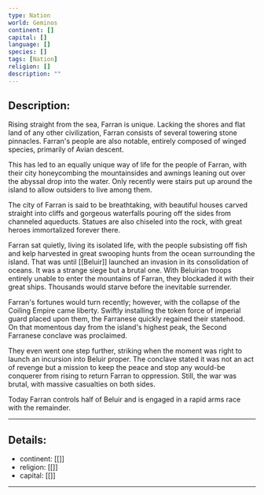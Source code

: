 ```yaml
---
type: Nation
world: Geminos
continent: []
capital: []
language: []
species: []
tags: [Nation]
religion: []
description: ""
---
```


## Description:

Rising straight from the sea, Farran is unique. Lacking the shores and flat land of any other civilization, Farran consists of several towering stone pinnacles. Farran's people are also notable, entirely composed of winged species, primarily of Avian descent. 

This has led to an equally unique way of life for the people of Farran, with their city honeycombing the mountainsides and awnings leaning out over the abyssal drop into the water. Only recently were stairs put up around the island to allow outsiders to live among them. 

The city of Farran is said to be breathtaking, with beautiful houses carved straight into cliffs and gorgeous waterfalls pouring off the sides from channeled aqueducts. Statues are also chiseled into the rock, with great heroes immortalized forever there.

Farran sat quietly, living its isolated life, with the people subsisting off fish and kelp harvested in great swooping hunts from the ocean surrounding the island. That was until [[Beluir]] launched an invasion in its consolidation of oceans. It was a strange siege but a brutal one. With Beluirian troops entirely unable to enter the mountains of Farran, they blockaded it with their great ships. Thousands would starve before the inevitable surrender. 

Farran's fortunes would turn recently; however, with the collapse of the Coiling Empire came liberty. Swiftly installing the token force of imperial guard placed upon them, the Farranese quickly regained their statehood. On that momentous day from the island's highest peak, the Second Farranese conclave was proclaimed.

They even went one step further, striking when the moment was right to launch an incursion into Beluir proper. The conclave stated it was not an act of revenge but a mission to keep the peace and stop any would-be conquerer from rising to return Farran to oppression. Still, the war was brutal, with massive casualties on both sides.

Today Farran controls half of Beluir and is engaged in a rapid arms race with the remainder. 

---
## Details:
- continent: [[]]
- religion: [[]]
- capital: [[]]

---




